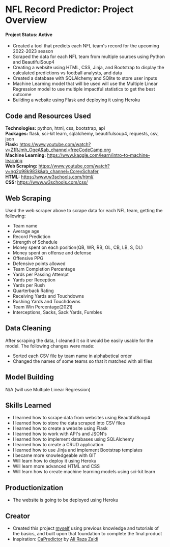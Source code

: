 # NFL Record Predictor: Project Overview 
#### Project Status: Active

* Created a tool that predicts each NFL team's record for the upcoming 2022-2023 season
* Scraped the data for each NFL team from multiple sources using Python and BeautifulSoup4
* Creating a website using HTML, CSS, Jinja, and Bootstrap to display the calculated predictions vs football analysts, and data
* Created a database with SQLAlchemy and SQlite to store user inputs
* Machine Learning model that will be used will use the Multiple Linear Regression model to use multiple impactful statistics to get the best outcome
* Building a website using Flask and deploying it using Heroku

## Code and Resources Used 
**Technologies:** python, html, css, bootstrap, api  
**Packages:** flask, sci-kit learn, sqlalchemy, beautifulsoup4, requests, csv, json  
**Flask:** https://www.youtube.com/watch?v=Z1RJmh_OqeA&ab_channel=freeCodeCamp.org  
**Machine Learning:** https://www.kaggle.com/learn/intro-to-machine-learning  
**Web Scraping:** https://www.youtube.com/watch?v=ng2o98k983k&ab_channel=CoreySchafer  
**HTML:** https://www.w3schools.com/html/  
**CSS:** https://www.w3schools.com/css/  

## Web Scraping
Used the web scraper above to scrape data for each NFL team, getting the following:
* Team name
* Average age
* Record Prediction
* Strength of Schedule
* Money spent on each position(QB, WR, RB, OL, CB, LB, S, DL)
* Money spent on offense and defense
* Offensive PPG
* Defensive points allowed
* Team Completion Percentage
* Yards per Passing Attempt
* Yards per Reception
* Yards per Rush
* Quarterback Rating
* Receiving Yards and Touchdowns
* Rushing Yards and Touchdowns
* Team Win Percentage(2021)
* Interceptions, Sacks, Sack Yards, Fumbles

## Data Cleaning
After scraping the data, I cleaned it so it would be easily usable for the model. The following changes were made:
* Sorted each CSV file by team name in alphabetical order
* Changed the names of some teams so that it matched with all files

## Model Building
N/A (will use Multiple Linear Regression)

## Skills Learned
* I learned how to scrape data from websites using BeautifulSoup4
* I learned how to store the data scraped into CSV files
* I learned how to create a website using Flask
* I learned how to work with API's and JSON's
* I learned how to implement databases using SQLAlchemy
* I learned how to create a CRUD application
* I learned how to use Jinja and implement Bootstrap templates
* I became more knowledgeable with GIT
* Will learn how to deploy it using Heroku
* Will learn more advanced HTML and CSS
* Will learn how to create machine learning models using sci-kit learn

## Productionization
* The website is going to be deployed using Heroku

## Creator
* Created this project [myself](https://github.com/asherk7) using previous knowledge and tutorials of the basics, and built upon that foundation to complete the final product
* Inspiration: [CaPredictor](https://github.com/AliRZ-02/CaPredictor) by [Ali Raza Zaidi](https://github.com/AliRZ-02)
